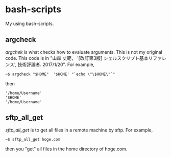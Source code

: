 # bash-scripts

My using bash-scripts.

## argcheck

*argchek* is what checks how to evaluate arguments.
This is not my original code. This code is in "山森 丈範， '[改訂第3版] シェルスクリプト基本リファレンス', 技術評論者. 2017/1/20".
For example,
```
~$ argcheck "$HOME"  '$HOME' "`echo \"\$HOME\"`"
```
then
```
'/home/Username'
'$HOME'
'/home/Username'
```

## sftp_all_get

*sftp_all_get* is to get all files in a remote machine by sftp.
For example, 
```
~$ sftp_all_get hoge.com
```
then you "get" all files in the home directory of hoge.com. 
